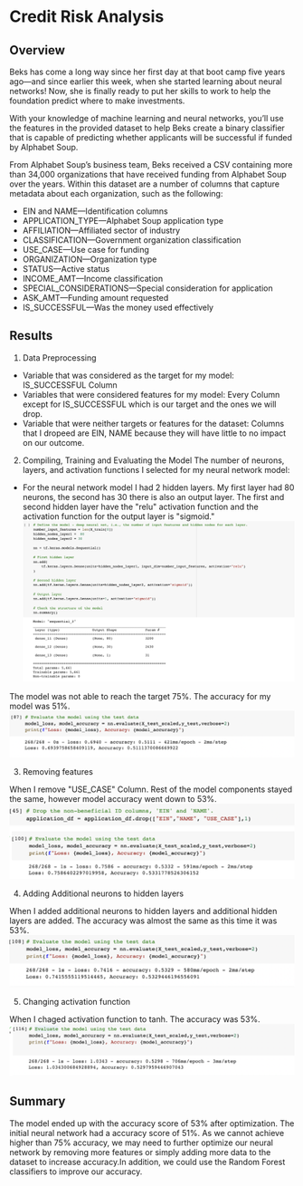 # Credit Risk Analysis

## Overview

Beks has come a long way since her first day at that boot camp five years ago—and since earlier this week, when she started learning about neural networks! Now, she is finally ready to put her skills to work to help the foundation predict where to make investments.

With your knowledge of machine learning and neural networks, you’ll use the features in the provided dataset to help Beks create a binary classifier that is capable of predicting whether applicants will be successful if funded by Alphabet Soup.

From Alphabet Soup’s business team, Beks received a CSV containing more than 34,000 organizations that have received funding from Alphabet Soup over the years. Within this dataset are a number of columns that capture metadata about each organization, such as the following:

* EIN and NAME—Identification columns
* APPLICATION_TYPE—Alphabet Soup application type
* AFFILIATION—Affiliated sector of industry
* CLASSIFICATION—Government organization classification
* USE_CASE—Use case for funding
* ORGANIZATION—Organization type
* STATUS—Active status
* INCOME_AMT—Income classification
* SPECIAL_CONSIDERATIONS—Special consideration for application
* ASK_AMT—Funding amount requested
* IS_SUCCESSFUL—Was the money used effectively



## Results

1. Data Preprocessing

* Variable that was considered as the target for my model: IS_SUCCESSFUL Column
* Variables that were considered features for my model: Every Column except for IS_SUCCESSFUL which is our target and the ones we will drop.
* Variable that were neither targets or features for the dataset: Columns that I dropeed are EIN, NAME because they will have little to no impact on our outcome.

2. Compiling, Training and Evaluating the Model
The number of neurons, layers, and activation functions I selected for my neural network model:

* For the neural network model I had 2 hidden layers. My first layer had 80 neurons, the second has 30 there is also an output layer. The first and second hidden layer have the "relu" activation function and the activation function for the output layer is "sigmoid."
![2 hidden layers](https://github.com/ningci0723/Neural_Network_Charity_Analysis/blob/main/Imgages/image%201.png)

The model was not able to reach the target 75%. The accuracy for my model was 51%.
![accuracy](https://github.com/ningci0723/Neural_Network_Charity_Analysis/blob/main/Imgages/image%202.png)

3. Removing features

When I remove "USE_CASE" Column. Rest of the model components stayed the same, however model accuracy went down to 53%.
![removing features](https://github.com/ningci0723/Neural_Network_Charity_Analysis/blob/main/Imgages/image%203.png)
![removing features accuracy](https://github.com/ningci0723/Neural_Network_Charity_Analysis/blob/main/Imgages/image%204.png)

4. Adding Additional neurons to hidden layers

When I added additional neurons to hidden layers and additional hidden layers are added. The accuracy was almost the same as this time it was 53%.
![adding hidden layers](https://github.com/ningci0723/Neural_Network_Charity_Analysis/blob/main/Imgages/image%205.png)

5. Changing activation function

When I chaged activation function to tanh. The accuracy was 53%.
![Changing activation function](https://github.com/ningci0723/Neural_Network_Charity_Analysis/blob/main/Imgages/image%206.png)


## Summary
The model ended up with the accuracy score of 53% after optimization. The initial neural network had a accuracy score of 51%. As we cannot achieve higher than 75% accuracy, we may need to further optimize our neural network by removing more features or simply adding more data to the dataset to increase accuracy.In addition, we could use the Random Forest classifiers to improve our accuracy.
